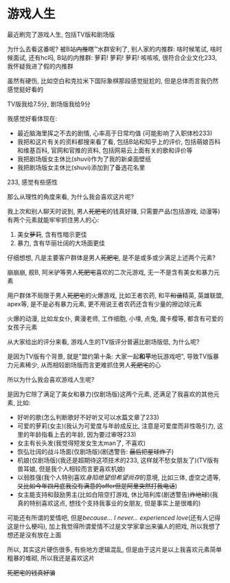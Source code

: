 # 游戏人生

最近刷完了游戏人生, 包括TV版和剧场版

为什么去看这番呢? 被B站~~内推~~瞎™水群安利了, 别人家的内推群: 啥时候笔试, 啥时候面试, 还有hc吗, B站的内推群: 萝莉! 萝莉! 萝莉! 咳咳咳, 很符合企业文化233, 我怀疑我进了假的内推群

虽然有硬伤, 比如空白和克拉米下国际象棋那段感觉挺尬的, 但是总体而言我仍然感觉挺好看的

TV版我给7.5分, 剧场版我给9分

我感觉好看体现在:

* 最近脑海里挥之不去的剧情, 心率高于日常均值 (可能影响了入职体检233)
* 我把和这片有关的资料都搜来看了看, 包括B站和知乎上的评价, 包括萌娘百科和维基百科, 官网和官推的资料, 包括网易云上面有关的歌和评价等
* 我把剧场版女主休比(shuvi)作为了我的新桌面壁纸
* 我把剧场版女主休比(shuvi)添加到了备选花名里

233, 感觉有些感性

那么从理性的角度来看, 为什么我会喜欢这片呢?

我上次和别人聊天时说到, 男人~~死肥宅~~的钱真好赚, 只需要产品(包括游戏, 动漫等)有两个元素就能牢牢抓住男人的心:

1. 美女~~萝莉~~, 含有性暗示更佳
2. 暴力, 含有华丽壮阔的大场面更佳

仔细想想, 凡是主要客户群体是男人~~死肥宅~~, 是不是或多或少满足上述两个元素?

崩崩崩, 舰B, 阿米驴等男人~~死肥宅~~喜欢的二次元游戏, 无一不是含有美女和暴力元素

用户群体不局限于男人~~死肥宅~~的火爆游戏, 比如王者农药, 和平~~和谐~~精英, 英雄联盟, apex等, 是不是必有暴力元素, 更不用说王者农药还含有少量的擦边球元素

火爆的动漫, 比如龙女仆, 黄漫老师, 工作细胞, 小埋, 点兔, 魔卡樱等, 都含有可爱的女孩子元素

从大家给出的评分来看, 游戏人生的TV版评分普遍比剧场版低, 为什么呢?

是因为TV版有个背景, 就是"盟约第十条: 大家一起**和平**地玩游戏吧", 导致TV版暴力元素稀少, 从而相较剧场版而言更难抓住男人~~死肥宅~~的心

所以为什么我会喜欢游戏人生呢?

是因为它除了满足了美女和暴力(仅剧场版)这两个元素, 还满足了我喜欢的其他元素, 比如:

* 好听的歌(怎么判断歌好不好听又可以水篇文章了233)
* 可爱的萝莉(女主)(我认为可爱度与年龄成反比, 注意是可爱度而非性吸引力, 这里的年龄指看上去的年龄, 因为要过审呀233)
* 女主有长头发(我觉得短发女生太man了, 不喜欢)
* 恢弘壮阔的战斗场面(仅剧场版)(剧透警告: ~~最后把星球炸了~~)
* 机娘(仅剧场版)(我还是超期待这项技术的233, 这样就不愁女朋友了)(TV版有兽耳娘, 但是我个人相较而言更喜欢机娘)
* 以弱胜强(我个人特别喜欢*身陷绝望但希望尚存*的意境, 比如三体, 虚空之遗等, ~~又比如今年四月底我没有满意的offer但是阿里突然打我电话~~)
* 女主能支持和鼓励男主(比如白陪空打游戏, 休比陪利库(剧透警告)~~炸地球~~)(我真的特别喜欢这点, 想找个支持我事业的女朋友, 但是事实上是很难的)

可能还有所谓的爱情吧, 但是*because... I never... experienced love*(还有人记得这是什么梗吗), 加上我觉得所谓爱情不过是文学家拿出来骗人的把戏, 所以我想了想还是没有放在上面

所以, 其实这片硬伤很多, 有些地方逻辑混乱, 但是由于这片是以上我喜欢元素简单粗暴的堆砌, 所以我还是喜欢这片

~~死肥宅的钱真好骗~~